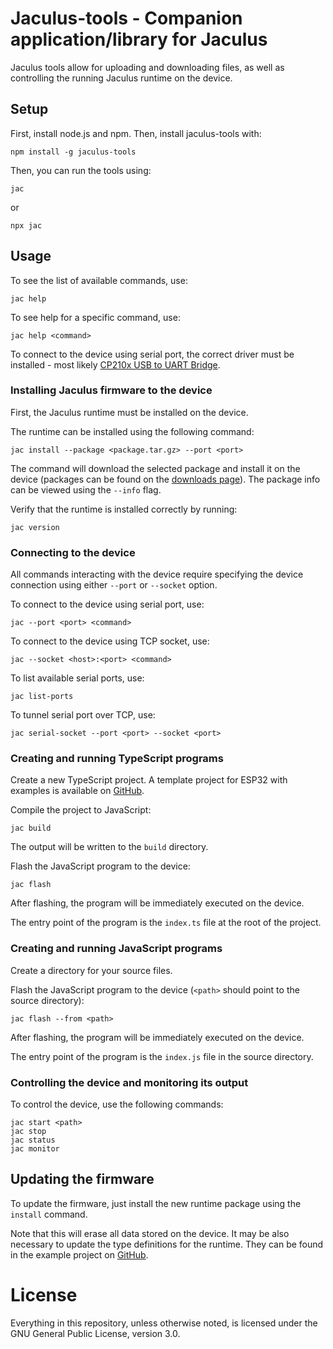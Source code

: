 # Jaculus-tools - Companion application/library for Jaculus

Jaculus tools allow for uploading and downloading files, as well as controlling the
running Jaculus runtime on the device.

## Setup

First, install node.js and npm. Then, install jaculus-tools with:

    npm install -g jaculus-tools

Then, you can run the tools using:

    jac

or

    npx jac

## Usage

To see the list of available commands, use:

    jac help

To see help for a specific command, use:

    jac help <command>

To connect to the device using serial port, the correct driver must be installed - most likely [CP210x USB to UART Bridge](https://www.silabs.com/developers/usb-to-uart-bridge-vcp-drivers).

### Installing Jaculus firmware to the device

First, the Jaculus runtime must be installed on the device.

The runtime can be installed using the following command:

    jac install --package <package.tar.gz> --port <port>

The command will download the selected package and install it on the device (packages can be found on the [downloads page](https://f.jaculus.org)). The package info can be viewed using the `--info` flag.

Verify that the runtime is installed correctly by running:

    jac version

### Connecting to the device

All commands interacting with the device require specifying the device connection using either `--port` or `--socket` option.

To connect to the device using serial port, use:

    jac --port <port> <command>

To connect to the device using TCP socket, use:

    jac --socket <host>:<port> <command>

To list available serial ports, use:

    jac list-ports

To tunnel serial port over TCP, use:

    jac serial-socket --port <port> --socket <port>

### Creating and running TypeScript programs

Create a new TypeScript project. A template project for ESP32 with examples is available on [GitHub](https://github.com/cubicap/Jaculus-esp32/tree/master/ts-examples).

Compile the project to JavaScript:

    jac build

The output will be written to the `build` directory.

Flash the JavaScript program to the device:

    jac flash

After flashing, the program will be immediately executed on the device.

The entry point of the program is the `index.ts` file at the root of the project.

### Creating and running JavaScript programs

Create a directory for your source files.

Flash the JavaScript program to the device (`<path>` should point to the source directory):

    jac flash --from <path>

After flashing, the program will be immediately executed on the device.

The entry point of the program is the `index.js` file in the source directory.

### Controlling the device and monitoring its output

To control the device, use the following commands:

    jac start <path>
    jac stop
    jac status
    jac monitor

## Updating the firmware

To update the firmware, just install the new runtime package using the `install` command.

Note that this will erase all data stored on the device. It may be also necessary to update the type definitions for the runtime. They can be found in the example project on [GitHub](https://github.com/cubicap/Jaculus-esp32/tree/master/ts-examples).

# License

Everything in this repository, unless otherwise noted, is licensed under the
GNU General Public License, version 3.0.
